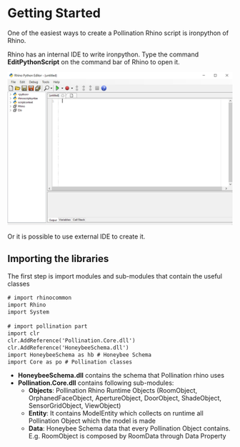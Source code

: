 # Getting Started

One of the easiest ways to create a Pollination Rhino script is ironpython of Rhino.

Rhino has an internal IDE to write ironpython. Type the command **EditPythonScript** on the command bar of Rhino to open it.

![Rhino Python Editor](../../.gitbook/assets/image%20%2859%29.png)

Or it is possible to use external IDE to create it.

## Importing the libraries

The first step is import modules and sub-modules that contain the useful classes

```text
# import rhinocommon
import Rhino
import System

# import pollination part
import clr
clr.AddReference('Pollination.Core.dll')
clr.AddReference('HoneybeeSchema.dll')
import HoneybeeSchema as hb # Honeybee Schema
import Core as po # Pollination classes
```

* **HoneybeeSchema.dll** contains the schema that Pollination rhino uses
* **Pollination.Core.dll** contains following sub-modules:
  * **Objects**: Pollination Rhino Runtime Objects \(RoomObject, OrphanedFaceObject, ApertureObject, DoorObject, ShadeObject, SensorGridObject, ViewObject\)
  * **Entity**: It contains ModelEntity which collects on runtime all Pollination Object which the model is made
  * **Data**: Honeybee Schema data that every Pollination Object contains. E.g. RoomObject is composed by RoomData through Data Property



